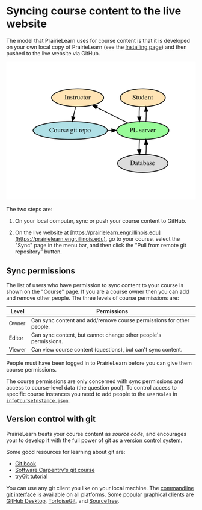 
# Syncing course content to the live website

The model that PrairieLearn uses for course content is that it is developed on your own local copy of PrairieLearn (see the [Installing page](installing.md)) and then pushed to the live website via GitHub.

![High level system structure](high-level.png)

The two steps are:

1. On your local computer, sync or push your course content to GitHub.

2. On the live website at [https://prairielearn.engr.illinois.edu](https://prairielearn.engr.illinois.edu), go to your course, select the "Sync" page in the menu bar, and then click the "Pull from remote git repository” button.

## Sync permissions

The list of users who have permission to sync content to your course is shown on the "Course" page. If you are a course owner then you can add and remove other people. The three levels of course permissions are:

Level | Permissions
--- | ---
Owner | Can sync content and add/remove course permissions for other people.
Editor | Can sync content, but cannot change other people's permissions.
Viewer | Can view course content (questions), but can't sync content.

People must have been logged in to PrairieLearn before you can give them course permissions.

The course permissions are only concerned with sync permissions and access to course-level data (the question pool). To control access to specific course instances you need to add people to the `userRoles` in [`infoCourseInstance.json`](courseInstance.md).

## Version control with git

PrairieLearn treats your course content as *source code*, and encourages your to develop it with the full power of git as a [version control system](https://en.wikipedia.org/wiki/Version_control).

Some good resources for learning about git are:

* [Git book](https://git-scm.com/book/en/v2)
* [Software Carpentry's git course](https://swcarpentry.github.io/git-novice/)
* [tryGit tutorial](https://try.github.io/)

You can use any git client you like on your local machine. The [commandline git interface](https://git-scm.com/downloads) is available on all platforms. Some popular graphical clients are [GitHub Desktop](https://desktop.github.com), [TortoiseGit](https://tortoisegit.org), and [SourceTree](https://www.sourcetreeapp.com).
